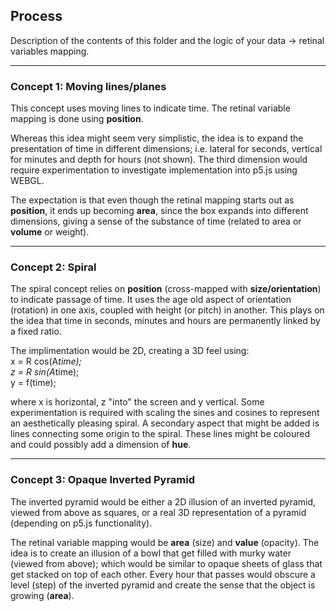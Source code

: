 ## Process

Description of the contents of this folder and the logic of your data → retinal variables mapping.

-----------------------

### Concept 1: Moving lines/planes

This concept uses moving lines to indicate time. The retinal variable mapping
is done using **position**. 

Whereas this idea might seem very simplistic, the idea is to expand the presentation 
of time in different dimensions; i.e. lateral for seconds, vertical for minutes
and depth for hours (not shown). The third dimension would require 
experimentation to investigate implementation into p5.js using WEBGL.

The expectation is that even though the retinal mapping starts out as **position**,
it ends up becoming **area**, since the box expands into different dimensions, 
giving a sense of the substance of time (related to area or **volume** or weight).

-----------------------

### Concept 2: Spiral

The spiral concept relies on **position** (cross-mapped with **size/orientation**)
to indicate passage of time. It uses the age old aspect of orientation 
(rotation) in one axis, coupled with height (or pitch) in another.
This plays on the idea that time in seconds, 
minutes and hours are permanently linked by a fixed ratio.

The implimentation would be 2D, creating a 3D feel using:\
x = R cos(A*time);\
z = R sin(A*time);\
y = f(time);

where x is horizontal, z "into" the screen and y vertical.
Some experimentation is required with scaling the sines and cosines to represent 
an aesthetically pleasing spiral.
A secondary aspect that might be added is lines connecting some origin to the 
spiral. These lines might be coloured and could possibly add a dimension of **hue**.

-----------------------

### Concept 3: Opaque Inverted Pyramid

The inverted pyramid would be either a 2D illusion of an inverted pyramid, 
viewed from above as squares, or a real 
3D representation of a pyramid (depending on p5.js functionality).

The retinal variable mapping would be **area** (size) and **value** (opacity).
The idea is to create an illusion of a bowl that get filled with murky 
water (viewed from above); which would be similar to opaque sheets of glass 
that get stacked on top of each other.
Every hour that passes would obscure a level (step) of the inverted pyramid and 
create the sense that the object is growing (**area**).






